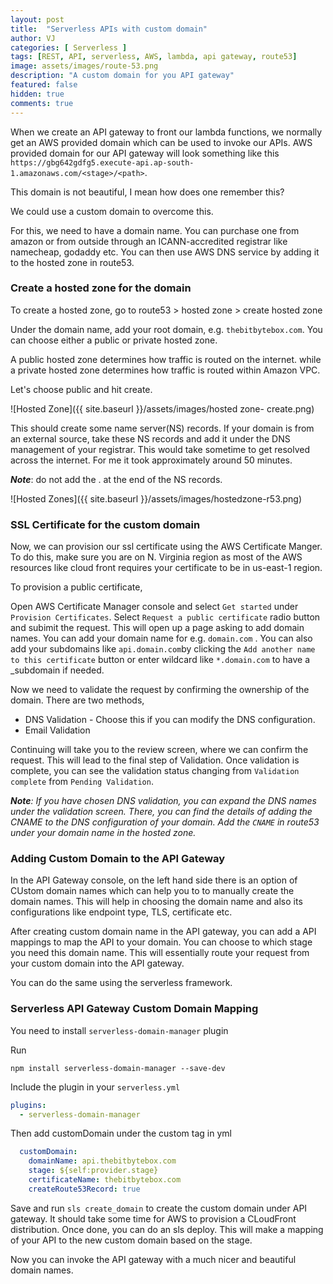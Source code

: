 ```yaml
---
layout: post
title:  "Serverless APIs with custom domain"
author: VJ
categories: [ Serverless ]
tags: [REST, API, serverless, AWS, lambda, api gateway, route53]
image: assets/images/route-53.png
description: "A custom domain for you API gateway"
featured: false
hidden: true
comments: true
---
```


When we create an API gateway to front our lambda functions, we normally get an AWS provided domain which can be used to invoke our APIs.
AWS provided domain for our API gateway will look something like this ``` https://gbg642gdfg5.execute-api.ap-south-1.amazonaws.com/<stage>/<path>```. 


This domain is not beautiful, I mean how does one remember this?

We could use a custom domain to overcome this. 

For this, we need to have a domain name. You can purchase one from amazon or from outside through an ICANN-accredited registrar like namecheap, godaddy etc. You can then use AWS DNS service by adding it to the hosted zone in route53.

### Create a hosted zone for the domain

To create a hosted zone, go to route53 > hosted zone > create hosted zone

Under the domain name, add your root domain, e.g. ```thebitbytebox.com```. You can choose either a public or private hosted zone. 

A public hosted zone  determines how traffic is routed on the internet. while a private hosted zone determines how traffic is routed within Amazon VPC.

Let's choose public and hit create.

![Hosted Zone]({{ site.baseurl }}/assets/images/hosted zone- create.png)


This should create some name server(NS) records. If your domain is from an external source, take these NS records and add it under the DNS management of your registrar. This would take sometime to get resolved across the internet. For me it took approximately around 50 minutes.

***Note***: do not add the . at the end of the NS records.

![Hosted Zones]({{ site.baseurl }}/assets/images/hostedzone-r53.png)

### SSL Certificate for the custom domain

Now, we can provision our ssl certificate using the AWS Certificate Manger. To do this, make sure you are on N. Virginia region as most of the AWS resources like cloud front requires your certificate to be in us-east-1 region.


To provision a public certificate, 

Open AWS Certificate Manager console and select ```Get started``` under ```Provision Certificates```. Select ```Request a public certificate``` radio button and subimit the request. This will open up a page asking to add domain names. You can add your domain name for e.g.  ```domain.com``` . You can also add your subdomains like ```api.domain.com```by clicking the ```Add another name to this certificate``` button or enter wildcard like ```*.domain.com``` to have a _subdomain if needed.



Now we need to validate the request by confirming the ownership of the domain. There are two methods, 

- DNS Validation - Choose this if you can modify the DNS configuration.
- Email Validation 

Continuing will take you to the review screen, where we can confirm the request. This will lead to the final step of Validation. Once validation  is complete, you can see the validation status changing from ```Validation complete``` from ```Pending Validation```.

_***Note***: If you have chosen DNS validation, you can expand  the DNS names under the validation screen. There, you can find the details of adding the CNAME to the DNS configuration of your domain. Add the ```CNAME``` in route53 under your domain name in the hosted zone._

### Adding Custom Domain to the API Gateway

In the API Gateway console, on the left hand side there is an option of CUstom domain names which can help you to to manually create the domain names. This will help in choosing the domain name and also its configurations like endpoint type, TLS, certificate etc.

After creating custom domain name in the API gateway, you can add a API mappings to map the API to your domain. You can choose to which stage you need this domain name. This will essentially route your request from your custom domain into the API gateway.

You can do the same using the serverless framework.

### Serverless API Gateway Custom Domain Mapping


You need to install ```serverless-domain-manager``` plugin

Run  
```
npm install serverless-domain-manager --save-dev
```

Include the plugin in your ```serverless.yml```

```yml
plugins:
  - serverless-domain-manager
```

Then add customDomain under the custom tag in yml

```yml
  customDomain:
    domainName: api.thebitbytebox.com
    stage: ${self:provider.stage}
    certificateName: thebitbytebox.com
    createRoute53Record: true
```

Save and run ```sls create_domain``` to create the custom domain under API gateway. It should take some time for AWS to provision a CLoudFront distribution. Once done, you can do an sls deploy. This will make a mapping of your API to the new custom domain based on the stage.

Now you can invoke the API gateway with a much nicer and beautiful domain names.